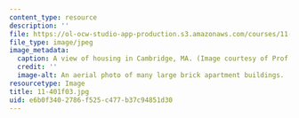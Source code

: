 ```yaml
---
content_type: resource
description: ''
file: https://ol-ocw-studio-app-production.s3.amazonaws.com/courses/11-401-introduction-to-housing-community-and-economic-development-fall-2003/e6b0f3402786f525c477b37c94851d30_11-401f03.jpg
file_type: image/jpeg
image_metadata:
  caption: A view of housing in Cambridge, MA. (Image courtesy of Prof. Larry Vale.)
  credit: ''
  image-alt: An aerial photo of many large brick apartment buildings.
resourcetype: Image
title: 11-401f03.jpg
uid: e6b0f340-2786-f525-c477-b37c94851d30
---
```

